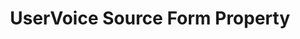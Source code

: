 ---
# -------------------------- #
#        CONTENT TYPE        #
# -------------------------- #

content-type: "api-form"
form-type: "source"
key: "source-form-properties-uservoice-object"


# -------------------------- #
#        OBJECT INFO         #
# -------------------------- #

title: "UserVoice Source Form Property"
api-type: "uservoice"
display-name: "UserVoice"

source-type: "saas"
docs-name: "uservoice"

description: ""


# -------------------------- #
#      OBJECT ATTRIBUTES     #
# -------------------------- #

object-attributes:
  - name: "api_key"
    type: "string"
    required: true
    description: |
      The UserVoice API key. API keys must be generated by a user who can access **Settings** in their UserVoice account. Refer to [UserVoice's documentation](https://developer.uservoice.com/docs/api/v2/getting-started/){:target="new"} for credential generation instructions.
    value: "<API_KEY>"

  - name: "api_secret"
    type: "string"
    required: true
    description: |
      The UserVoice API secret. API secrets must be generated by a user who can access **Settings** in their UserVoice account. Refer to [UserVoice's documentation](https://developer.uservoice.com/docs/api/v2/getting-started/){:target="new"} for credential generation instructions.
    value: "<SECRET>"

  - name: "subdomain"
    type: "string"
    required: true
    description: "The subdomain of the UserVoice account to replicate data from. For example: If the full subdomain were `stitch.uservoice.com`, only `stitch` would be provided."
    value: "<SUBDOMAIN>"
---